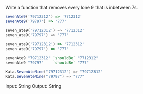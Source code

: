 Write a function that removes every lone 9 that is inbetween 7s.

```javascript
sevenAte9('79712312') => '7712312'
sevenAte9('79797') => '777'
```
```python
seven_ate9('79712312') => '7712312'
seven_ate9('79797') => '777'
```
```ruby
seven_ate9('79712312') => '7712312'
seven_ate9('79797') => '777'
```
```haskell
sevenAte9 "79712312" `shouldBe` "7712312"
sevenAte9 "79797"    `shouldBe` "777"
```

```csharp
Kata.SevenAteNine("79712312") => "79712312"
Kata.SevenAteNine("79797") => "777"
```
Input: String
Output: String